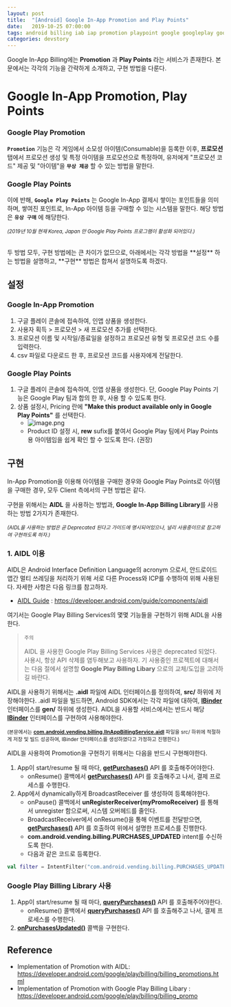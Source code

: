 ```yaml
---
layout: post
title:  "[Android] Google In-App Promotion and Play Points"
date:   2019-10-25 07:00:00
tags: android billing iab iap promotion playpoint google googleplay googlestore
categories: devstory
---
```


Google In-App Billing에는 **Promotion** 과 **Play Points** 라는 서비스가 존재한다.
본문에서는 각각의 기능을 간략하게 소개하고, 구현 방법을 다룬다.

# Google In-App Promotion, Play Points

### Google Play Promotion
**`Promotion`** 기능은 각 게임에서 소모성 아이템(Consumable)을 등록한 이후, **프로모션** 탭에서 프로모션 생성 및 특정 아이템을 프로모션으로 특정하여, 유저에게 "프로모션 코드" 제공 및 "아이템"을 **```무상 제공```** 할 수 있는 방법을 말한다.

### Google Play Points
이에 반해, **`Google Play Points`** 는 Google In-App 결제시 쌓이는 포인트들을 의미하며, 쌓여진 포인트로, In-App 아이템 등을 구매할 수 있는 시스템을 말한다. 해당 방법은 **```유상 구매```** 에 해당한다. 

<small>*(2019년 10월 현재 Korea, Japan 만 Google Play Points 프로그램이 활성화 되어있다.)*</small>

<br/>
두 방법 모두, 구현 방법에는 큰 차이가 없므으로, 아래에서는 각각 방법을 **설정** 하는 방법을 설명하고, **구현** 방법은 합쳐서 설명하도록 하겠다.

## 설정
### Google In-App Promotion 
1. 구글 플레이 콘솔에 접속하여, 인앱 상품을 생성한다. 
2. 사용자 획득 > 프로모션 > 새 프로모션 추가를 선택한다.
3. 프로모션 이름 및 시작일/종료일을 설정하고 프로모션 유형 및 프로모션 코드 수를 입력한다.
4. csv 파일로 다운로드 한 후, 프로모션 코드를 사용자에게 전달한다.

### Google Play Points
1. 구글 플레이 콘솔에 접속하여, 인앱 상품을 생성한다. 단, Google Play Points 기능은 Google Play 팀과 합의 한 후, 사용 할 수 있도록 한다.
2. 상품 설정시, Pricing 란에 **"Make this product available only in Google Play Points"** 를 선택한다.
    - ![image.png](/files/2597756550962533054)
    - Product ID 설정 시, **rew** sufix를 붙여서 Google Play 팀에서 Play Points 용 아이템임을 쉽게 확인 할 수 있도록 한다. (권장)

## 구현

In-App Promotion을 이용해 아이템을 구매한 경우와 Google Play Points로 아이템을 구매한 경우, 모두 Client 측에서의 구현 방법은 같다.

구현을 위해서는 **AIDL** 을 사용하는 방법과, **Google In-App Billing Library**를  사용하는 방법 2가지가 존재한다.

<small>*(AIDL을 사용하는 방법은 곧 Deprecated 된다고 가이드에 명시되어있으나, 널리 사용중이므로 참고하여 구현하도록 하자.)*</small>

### 1. AIDL 이용

AIDL은 Android Interface Definition Language의 acronym 으로서, 안드로이드 앱간 멀티 쓰레딩을 처리하기 위해 서로 다른 Process와 ICP를 수행하여  위해 사용된다. 자세한 사항은 다음 링크를 참고하자.

- [AIDL Guide](https://developer.android.com/guide/components/aidl) : https://developer.android.com/guide/components/aidl

여기서는 Google Play Billing Services의 몇몇 기능들을 구현하기 위해 AIDL을 사용한다.

> `주의`
>
> AIDL 을 사용한 Google Play Billing Services 사용은 deprecated 되었다. 사용시, 항상 API 삭제를 염두해보고 사용하자. 기 사용중인 프로젝트에 대해서는 다음 절에서 설명할 **Google Play Billing Libary** 으로의 교체/도입을 고려하길 바란다.


AIDL을 사용하기 위해서는 **.aidl** 파일에 AIDL 인터페이스를 정의하여, **src/** 하위에 저장해야한다. .aidl 파일을 빌드하면, Android SDK에서는 각각 파일에 대하여, **[IBinder](https://developer.android.com/reference/android/os/IBinder.html)** 인터페이스를 **gen/** 하위에 생성한다. AIDL을 사용할 서비스에서는 반드시 해당 **[IBinder](https://developer.android.com/reference/android/os/IBinder.html)** 인터페이스를 구현하여 사용해야한다.

<small>(본문에서는 **[com.android.vending.billing.IInAppBillingService.aidl](https://github.com/android/play-billing-samples/blob/master/TrivialDrive/app/src/main/aidl/com/android/vending/billing/IInAppBillingService.aidl)** 파일을 src/ 하위에 적절하게 저장 및 빌드 성공하여, IBinder 인터페이스를 생성하였다고 가정하고 진행한다.)</small>

AIDL을 사용하여 Promotion을 구현하기 위해서는 다음을 반드시 구현해야한다.
1. App이 start/resume 될 때 마다, **[getPurchases()](https://developer.android.com/google/play/billing/billing_reference.html#getPurchases)** API 를 호출해주어야한다.
    - onResume() 콜백에서 **[getPurchases()](https://developer.android.com/google/play/billing/billing_reference.html#getPurchases)** API 를 호출해주고 나서, 결제 프로세스를 수행한다.
2. App에서 dynamically하게 BroadcastReceiver 를 생성하여 등록해야한다.
    - onPause() 콜백에서 **unRegisterReceiver(myPromoReceiver)** 를 통해서 unregister 함으로써, 시스템 오버헤드를 줄인다.
    - BroadcastReceiver에서 onResume()을 통해 이벤트를 전달받으면, **[getPurchases()](https://developer.android.com/google/play/billing/billing_reference.html#getPurchases)** API 를 호출하여 위에서 설명한 프로세스를 진행한다.
    - **com.android.vending.billing.PURCHASES_UPDATED** intent를 수신하도록 한다.
    - 다음과 같은 코드로 등록한다.
```kotlin
val filter = IntentFilter("com.android.vending.billing.PURCHASES_UPDATED") 
```

### Google Play Billing Library 사용

1. App이 start/resume 될 때 마다, **[queryPurchases()](https://developer.android.com/reference/com/android/billingclient/api/BillingClient.html#queryPurchases)** API 를 호출해주어야한다.
    - onResume() 콜백에서  **[queryPurchases()](https://developer.android.com/reference/com/android/billingclient/api/BillingClient.html#queryPurchases)** API 를 호출해주고 나서, 결제 프로세스를 수행한다.
2. **[onPurchasesUpdated()](https://developer.android.com/reference/com/android/billingclient/api/PurchasesUpdatedListener.html#onpurchasesupdated)** 콜백을 구현한다.

## Reference
- Implementation of Promotion with AIDL: https://developer.android.com/google/play/billing/billing_promotions.html
- Implementation of Promotion with Google Play Billing Libary : https://developer.android.com/google/play/billing/billing_promo